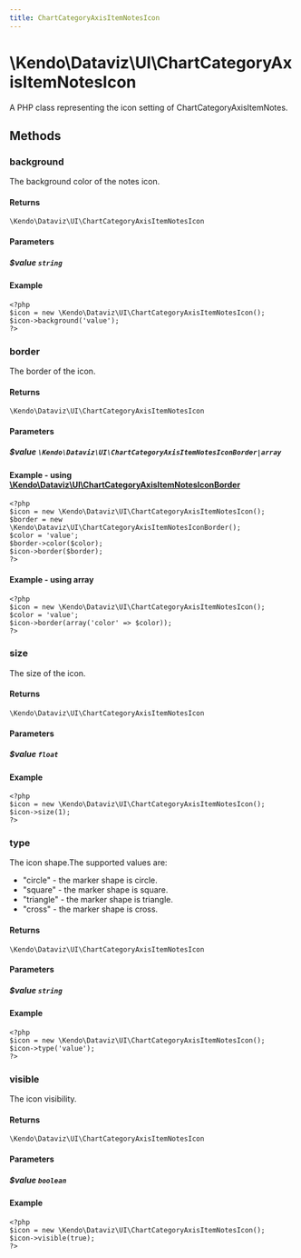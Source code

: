 ```yaml
---
title: ChartCategoryAxisItemNotesIcon
---
```


# \Kendo\Dataviz\UI\ChartCategoryAxisItemNotesIcon

A PHP class representing the icon setting of ChartCategoryAxisItemNotes.


## Methods

### background
The background color of the notes icon.

#### Returns
`\Kendo\Dataviz\UI\ChartCategoryAxisItemNotesIcon`

#### Parameters

##### $value `string`



#### Example 
    <?php
    $icon = new \Kendo\Dataviz\UI\ChartCategoryAxisItemNotesIcon();
    $icon->background('value');
    ?>

### border

The border of the icon.

#### Returns
`\Kendo\Dataviz\UI\ChartCategoryAxisItemNotesIcon`

#### Parameters

##### $value `\Kendo\Dataviz\UI\ChartCategoryAxisItemNotesIconBorder|array`


#### Example - using [\Kendo\Dataviz\UI\ChartCategoryAxisItemNotesIconBorder](/api/wrappers/php/Kendo/Dataviz/UI/ChartCategoryAxisItemNotesIconBorder)
    <?php
    $icon = new \Kendo\Dataviz\UI\ChartCategoryAxisItemNotesIcon();
    $border = new \Kendo\Dataviz\UI\ChartCategoryAxisItemNotesIconBorder();
    $color = 'value';
    $border->color($color);
    $icon->border($border);
    ?>

#### Example - using array

    <?php
    $icon = new \Kendo\Dataviz\UI\ChartCategoryAxisItemNotesIcon();
    $color = 'value';
    $icon->border(array('color' => $color));
    ?>

### size
The size of the icon.

#### Returns
`\Kendo\Dataviz\UI\ChartCategoryAxisItemNotesIcon`

#### Parameters

##### $value `float`



#### Example 
    <?php
    $icon = new \Kendo\Dataviz\UI\ChartCategoryAxisItemNotesIcon();
    $icon->size(1);
    ?>

### type
The icon shape.The supported values are:
* "circle" - the marker shape is circle.
* "square" - the marker shape is square.
* "triangle" - the marker shape is triangle.
* "cross" - the marker shape is cross.

#### Returns
`\Kendo\Dataviz\UI\ChartCategoryAxisItemNotesIcon`

#### Parameters

##### $value `string`



#### Example 
    <?php
    $icon = new \Kendo\Dataviz\UI\ChartCategoryAxisItemNotesIcon();
    $icon->type('value');
    ?>

### visible
The icon visibility.

#### Returns
`\Kendo\Dataviz\UI\ChartCategoryAxisItemNotesIcon`

#### Parameters

##### $value `boolean`



#### Example 
    <?php
    $icon = new \Kendo\Dataviz\UI\ChartCategoryAxisItemNotesIcon();
    $icon->visible(true);
    ?>


